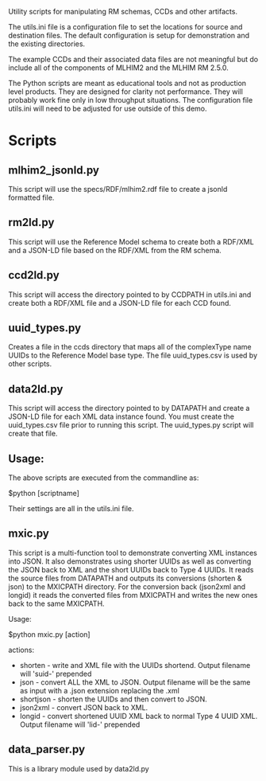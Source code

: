 Utility scripts for manipulating RM schemas, CCDs and other artifacts.

The utils.ini file is a configuration file to set the locations for source and destination files.
The default configuration is setup for demonstration and the existing directories.

The example CCDs and their associated data files are not meaningful but do include all of the components of MLHIM2 and the MLHIM RM 2.5.0.

The Python scripts are meant as educational tools and not as production level products. They are designed for clarity not performance. They will probably work fine only in low throughput situations. The configuration file utils.ini will need to be adjusted for use outside of this demo.

Scripts
=======

mlhim2_jsonld.py
----------------
This script will use the specs/RDF/mlhim2.rdf file to create a jsonld formatted file.

rm2ld.py
--------
This script will use the Reference Model schema to create both a RDF/XML and a JSON-LD file based on the RDF/XML from the RM schema.

ccd2ld.py
---------
This script will access the directory pointed to by CCDPATH in utils.ini and create both a RDF/XML file and a JSON-LD file for each CCD found.

uuid_types.py
-------------
Creates a file in the ccds directory that maps all of the complexType name UUIDs to the Reference Model base type.
The file uuid_types.csv is used by other scripts.

data2ld.py
----------
This script will access the directory pointed to by DATAPATH and create a JSON-LD file for each XML data instance found. You must create the uuid_types.csv file prior to running this script. The uuid_types.py script will create that file.  


Usage:
------
The above scripts are executed from the commandline as:

$python [scriptname]

Their settings are all in the utils.ini file.


mxic.py
-------
This script is a multi-function tool to demonstrate converting XML instances into JSON. It also demonstrates using shorter UUIDs as well as converting the JSON back to XML and the short UUIDs back to Type 4 UUIDs.
It reads the source files from DATAPATH and outputs its conversions (shorten & json) to the MXICPATH directory. For the conversion back (json2xml and longid) it reads the converted files from MXICPATH and writes the new ones back to the same MXICPATH.

Usage:

$python mxic.py [action]

actions:

*  shorten   - write and XML file with the UUIDs shortend. Output filename will  'suid-' prepended
*  json      - convert ALL the XML to JSON. Output filename will be the same as input with a .json extension replacing the .xml
*  shortjson - shorten the UUIDs and then convert to JSON.
*  json2xml  - convert JSON back to XML.
*  longid    - convert shortened UUID XML back to normal Type 4 UUID XML. Output filename will  'lid-' prepended

data_parser.py
--------------
This is a library module used by data2ld.py
